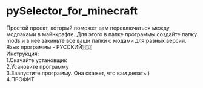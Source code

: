 # pySelector_for_minecraft
Простой проект, который поможет вам переключаться между модпаками в майнкрафте. Для этого в папке программы создайте папку mods и в нее закиньте все ваши папки с модами для разных версий.<br />
Язык программы - РУССКИЙ🇷🇺<br />
Инструкция:<br />
1.Скачайте установщик<br />
2.Усановите программу<br />
3.Заапустите программу. Она скажет, что вам делать:)<br />
4.ПРОФИТ<br />
